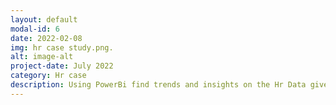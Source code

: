 ```yaml
---
layout: default
modal-id: 6
date: 2022-02-08
img: hr case study.png.
alt: image-alt
project-date: July 2022
category: Hr case
description: Using PowerBi find trends and insights on the Hr Data given  which included employees Absentiesm from work .
---
```

